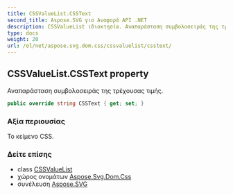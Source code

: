 ```yaml
---
title: CSSValueList.CSSText
second_title: Aspose.SVG για Αναφορά API .NET
description: CSSValueList ιδιοκτησία. Αναπαράσταση συμβολοσειράς της τρέχουσας τιμής.
type: docs
weight: 20
url: /el/net/aspose.svg.dom.css/cssvaluelist/csstext/
---
```

## CSSValueList.CSSText property

Αναπαράσταση συμβολοσειράς της τρέχουσας τιμής.

```csharp
public override string CSSText { get; set; }
```

### Αξία περιουσίας

Το κείμενο CSS.

### Δείτε επίσης

* class [CSSValueList](../)
* χώρος ονομάτων [Aspose.Svg.Dom.Css](../../cssvaluelist/)
* συνέλευση [Aspose.SVG](../../../)



